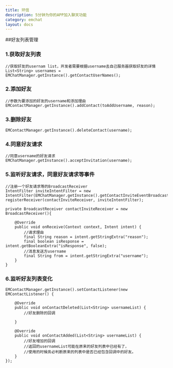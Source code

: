 ```yaml
---
title: 环信
description: 5分钟为你的APP加入聊天功能
category: emchat
layout: docs
---
```


##好友列表管理

### 1.获取好友列表
	//获取好友的usernam list，开发者需要根据username去自己服务器获取好友的详情
	List<String> usernames = EMChatManager.getInstance().getContactUserNames();

### 2.添加好友
	//参数为要添加的好友的username和添加理由
	EMContactManager.getInstance().addContact(toAddUsername, reason);
	
### 3.删除好友
	EMContactManager.getInstance().deleteContact(username);

### 4.同意好友请求
	//同意username的好友请求
	EMChatManager.getInstance().acceptInvitation(username);

### 5.监听好友请求，同意好友请求等事件
	//注册一个好友请求等的BroadcastReceiver
	IntentFilter inviteIntentFilter = new IntentFilter(EMChatManager.getInstance().getContactInviteEventBroadcastAction());
	registerReceiver(contactInviteReceiver, inviteIntentFilter);
	
	private BroadcastReceiver contactInviteReceiver = new BroadcastReceiver(){

		@Override
		public void onReceive(Context context, Intent intent) {
			//请求理由
			final String reason = intent.getStringExtra("reason");
			final boolean isResponse = intent.getBooleanExtra("isResponse", false);
			//消息发送方username
			final String from = intent.getStringExtra("username");
		}
	}

### 6.监听好友列表变化
	EMContactManager.getInstance().setContactListener(new EMContactListener() {
			
		@Override
		public void onContactDeleted(List<String> usernameList) {
			//好友删除的回调
			
		}
		
		@Override
		public void onContactAdded(List<String> usernameList) {
			//好友增加的回调
			//返回的usernameList可能在原来的好友列表中已经有了，
			//使用的时候务必判断原来的列表中是否已经包含回调中的好友。
		}
	});